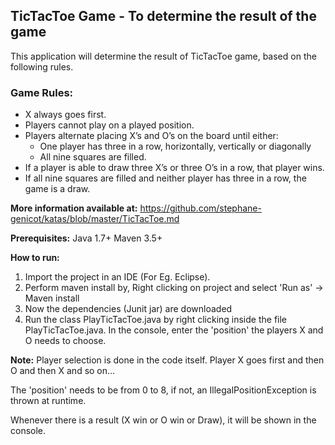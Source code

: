 <h2>TicTacToe Game - To determine the result of the game</h2>
This application will determine the result of TicTacToe game, based on the following rules.</br>

<h3>Game Rules:</br></h3>
<ul>
  <li>X always goes first.</li>
  <li>Players cannot play on a played position.</li>
  <li>Players alternate placing X’s and O’s on the board until either:
    <ul><li>One player has three in a row, horizontally, vertically or diagonally</li>
      <li>All nine squares are filled.</li>
    </ul>
  <li>If a player is able to draw three X’s or three O’s in a row, that player wins.</li>
  <li>If all nine squares are filled and neither player has three in a row, the game is a draw.</li>
</ul>

<b>More information available at:</b>
https://github.com/stephane-genicot/katas/blob/master/TicTacToe.md

<b>Prerequisites:</b>
Java 1.7+
Maven 3.5+

<b>How to run:</b>
<ol>
  <li>Import the project in an IDE (For Eg. Eclipse).</li>
  <li>Perform maven install by, Right clicking on project and select 'Run as' -> Maven install</li>
  <li>Now the dependencies (Junit jar) are downloaded</li>
  <li>Run the class PlayTicTacToe.java by right clicking inside the file PlayTicTacToe.java. In the console, enter the 'position' the players X and O needs to choose.</li>
</ol>

<b>Note:</b>
Player selection is done in the code itself. Player X goes first and then O and then X and so on...

The 'position' needs to be from 0 to 8, if not, an IllegalPositionException is thrown at runtime.

Whenever there is a result (X win or O win or Draw), it will be shown in the console.
